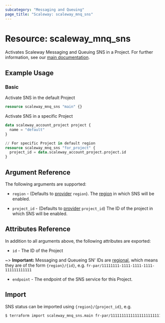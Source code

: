 ```yaml
---
subcategory: "Messaging and Queuing"
page_title: "Scaleway: scaleway_mnq_sns"
---
```


# Resource: scaleway_mnq_sns

Activates Scaleway Messaging and Queuing SNS in a Project.
For further information, see
our [main documentation](https://www.scaleway.com/en/docs/serverless/messaging/reference-content/sns-overview/).

## Example Usage

### Basic

Activate SNS in the default Project

```terraform
resource scaleway_mnq_sns "main" {}
```

Activate SNS in a specific Project

```terraform
data scaleway_account_project project {
  name = "default"
}

// For specific Project in default region
resource scaleway_mnq_sns "for_project" {
  project_id = data.scaleway_account_project.project.id
}
```

## Argument Reference

The following arguments are supported:


- `region` - (Defaults to [provider](../index.md#arguments-reference) `region`). The [region](../guides/regions_and_zones.md#regions)
  in which SNS will be enabled.

- `project_id` - (Defaults to [provider](../index.md#arguments-reference) `project_id`) The ID of the project in which SNS will be enabled.


## Attributes Reference

In addition to all arguments above, the following attributes are exported:

- `id` - The ID of the Project

~> **Important:** Messaging and Queueing SN' IDs are [regional](../guides/regions_and_zones.md#resource-ids), which means they are of the form `{region}/{id}`, e.g. `fr-par/11111111-1111-1111-1111-111111111111`

- `endpoint` - The endpoint of the SNS service for this Project.

## Import

SNS status can be imported using `{region}/{project_id}`, e.g.

```bash
$ terraform import scaleway_mnq_sns.main fr-par/11111111111111111111111111111111
```
